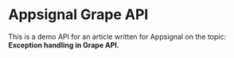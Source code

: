# Appsignal Grape API

This is a demo API for an article written for Appsignal on the topic: **Exception handling in Grape API.**
